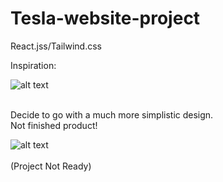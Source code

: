 # Tesla-website-project
React.jss/Tailwind.css 

Inspiration: 

![alt text](https://media.discordapp.net/attachments/1008571069797507102/1082649968126480436/MAGEW_Tesla_website_UIUX_4k_ac85b56a-489a-417a-a93b-5fb7db831166.png?width=914&height=914)

</br>
Decide to go with a much more simplistic design.
</br>
Not finished product!


![alt text](https://cdn.discordapp.com/attachments/746464734664065175/1089681438326128700/image.png)
</br>
</br>
(Project Not Ready) 



